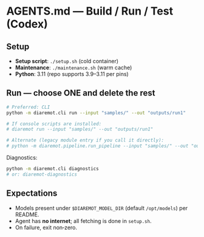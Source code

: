 # AGENTS.md — Build / Run / Test (Codex)

## Setup
- **Setup script**: `./setup.sh`  (cold container)
- **Maintenance**: `./maintenance.sh` (warm cache)
- **Python**: 3.11 (repo supports 3.9–3.11 per pins)

## Run — choose ONE and delete the rest
```bash
# Preferred: CLI
python -m diaremot.cli run --input "samples/" --out "outputs/run1"

# If console scripts are installed:
# diaremot run --input "samples/" --out "outputs/run1"

# Alternate (legacy module entry if you call it directly):
# python -m diaremot.pipeline.run_pipeline --input "samples/" --out "outputs/run1"
```
Diagnostics:
```bash
python -m diaremot.cli diagnostics
# or: diaremot-diagnostics
```

## Expectations
- Models present under `$DIAREMOT_MODEL_DIR` (default `/opt/models`) per README.
- Agent has **no internet**; all fetching is done in `setup.sh`.
- On failure, exit non‑zero.
